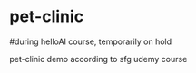 # pet-clinic

#during helloAI course, temporarily on hold

pet-clinic demo according to sfg udemy course
